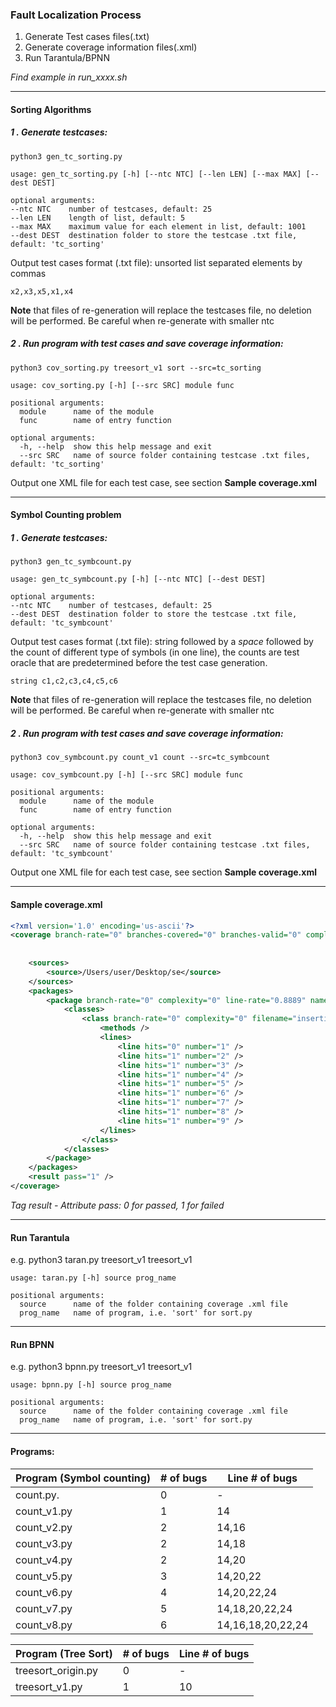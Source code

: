 ### Fault Localization Process 
1. Generate Test cases files(.txt) 
2. Generate coverage information files(.xml)
3. Run Tarantula/BPNN

*Find example in run_xxxx.sh*

---

#### Sorting Algorithms
##### 1 . Generate testcases:
```text
python3 gen_tc_sorting.py

usage: gen_tc_sorting.py [-h] [--ntc NTC] [--len LEN] [--max MAX] [--dest DEST]

optional arguments:
--ntc NTC    number of testcases, default: 25  
--len LEN    length of list, default: 5  
--max MAX    maximum value for each element in list, default: 1001 
--dest DEST  destination folder to store the testcase .txt file, default: 'tc_sorting'
```

Output test cases format (.txt file): unsorted list separated elements by commas
```
x2,x3,x5,x1,x4
```
**Note** that files of re-generation will replace the testcases file, no deletion will be performed. Be careful when re-generate with smaller ntc

##### 2 . Run program with test cases and save coverage information:

```text
python3 cov_sorting.py treesort_v1 sort --src=tc_sorting

usage: cov_sorting.py [-h] [--src SRC] module func

positional arguments:
  module      name of the module
  func        name of entry function

optional arguments:
  -h, --help  show this help message and exit
  --src SRC   name of source folder containing testcase .txt files, default: 'tc_sorting'
```
Output one XML file for each test case, see section **Sample coverage.xml**


---
#### Symbol Counting problem

##### 1 . Generate testcases:
```text
python3 gen_tc_symbcount.py

usage: gen_tc_symbcount.py [-h] [--ntc NTC] [--dest DEST]

optional arguments:
--ntc NTC    number of testcases, default: 25  
--dest DEST  destination folder to store the testcase .txt file, default: 'tc_symbcount'
```

Output test cases format (.txt file): string followed by a *space* followed by the count of different type of symbols (in one line), the counts are test oracle that are predetermined before the test case generation.
```text
string c1,c2,c3,c4,c5,c6
```
**Note** that files of re-generation will replace the testcases file, no deletion will be performed. Be careful when re-generate with smaller ntc

##### 2 . Run program with test cases and save coverage information:

```text
python3 cov_symbcount.py count_v1 count --src=tc_symbcount

usage: cov_symbcount.py [-h] [--src SRC] module func

positional arguments:
  module      name of the module
  func        name of entry function

optional arguments:
  -h, --help  show this help message and exit
  --src SRC   name of source folder containing testcase .txt files, default: 'tc_symbcount'
```
Output one XML file for each test case, see section **Sample coverage.xml**

---

#### Sample coverage.xml
```xml
<?xml version='1.0' encoding='us-ascii'?>
<coverage branch-rate="0" branches-covered="0" branches-valid="0" complexity="0" line-rate="0.8889" lines-covered="8" lines-valid="9" timestamp="1513510670180" version="4.4.2">
	
	
	<sources>
		<source>/Users/user/Desktop/se</source>
	</sources>
	<packages>
		<package branch-rate="0" complexity="0" line-rate="0.8889" name=".">
			<classes>
				<class branch-rate="0" complexity="0" filename="insertionSort.py" line-rate="0.8889" name="insertionSort.py">
					<methods />
					<lines>
						<line hits="0" number="1" />
						<line hits="1" number="2" />
						<line hits="1" number="3" />
						<line hits="1" number="4" />
						<line hits="1" number="5" />
						<line hits="1" number="6" />
						<line hits="1" number="7" />
						<line hits="1" number="8" />
						<line hits="1" number="9" />
					</lines>
				</class>
			</classes>
		</package>
	</packages>
	<result pass="1" /> 
</coverage>
```
*Tag result - Attribute pass: 0 for passed, 1 for failed*

---

#### Run Tarantula 
e.g. python3 taran.py treesort_v1 treesort_v1
```text
usage: taran.py [-h] source prog_name

positional arguments:
  source      name of the folder containing coverage .xml file
  prog_name   name of program, i.e. 'sort' for sort.py
```

---

#### Run BPNN
e.g. python3 bpnn.py treesort_v1 treesort_v1
```text
usage: bpnn.py [-h] source prog_name

positional arguments:
  source      name of the folder containing coverage .xml file
  prog_name   name of program, i.e. 'sort' for sort.py
``` 

---

#### Programs:
| Program (Symbol counting) | # of bugs | Line # of bugs|
|---------|-----------|---------------|
| count.py.   | 0 | - |
| count_v1.py | 1 | 14 |
| count_v2.py | 2 | 14,16 |
| count_v3.py | 2 | 14,18 |
| count_v4.py | 2 | 14,20 |
| count_v5.py | 3 | 14,20,22 |
| count_v6.py | 4 | 14,20,22,24 |
| count_v7.py | 5 | 14,18,20,22,24 |
| count_v8.py | 6 | 14,16,18,20,22,24|

| Program (Tree Sort) | # of bugs | Line # of bugs|
|--------------------|-----------|---------------|
| treesort_origin.py | 0 | - |
| treesort_v1.py     | 1 | 10 |




